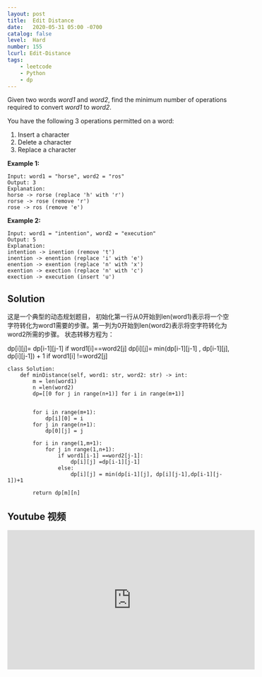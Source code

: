 ```yaml
---
layout: post
title:  Edit Distance
date:   2020-05-31 05:00 -0700
catalog: false
level:  Hard
number: 155
lcurl: Edit-Distance
tags:
    - leetcode
    - Python
    - dp
---
```

Given two words *word1* and *word2*, find the minimum number of operations required to convert *word1* to *word2*.

You have the following 3 operations permitted on a word:

1. Insert a character
2. Delete a character
3. Replace a character

**Example 1:**

```
Input: word1 = "horse", word2 = "ros"
Output: 3
Explanation: 
horse -> rorse (replace 'h' with 'r')
rorse -> rose (remove 'r')
rose -> ros (remove 'e')
```

**Example 2:**

```
Input: word1 = "intention", word2 = "execution"
Output: 5
Explanation: 
intention -> inention (remove 't')
inention -> enention (replace 'i' with 'e')
enention -> exention (replace 'n' with 'x')
exention -> exection (replace 'n' with 'c')
exection -> execution (insert 'u')
```

## Solution

这是一个典型的动态规划题目， 初始化第一行从0开始到len(word1)表示将一个空字符转化为word1需要的步骤。第一列为0开始到len(word2)表示将空字符转化为word2所需的步骤。 状态转移方程为：

dp[i][j]= dp[i-1][j-1] if word1[i]==word2[j]
dp[i][j]= min(dp[i-1][j-1] , dp[i-1][j], dp[i][j-1]) + 1 if word1[i] !=word2[j]

```
class Solution:
    def minDistance(self, word1: str, word2: str) -> int:
        m = len(word1)
        n =len(word2)
        dp=[[0 for j in range(n+1)] for i in range(m+1)]

                
        for i in range(m+1):
            dp[i][0] = i
        for j in range(n+1):
            dp[0][j] = j
        
        for i in range(1,m+1):
            for j in range(1,n+1):
                if word1[i-1] ==word2[j-1]:
                    dp[i][j] =dp[i-1][j-1]
                else:
                    dp[i][j] = min(dp[i-1][j], dp[i][j-1],dp[i-1][j-1])+1
        
        return dp[m][n]
```

## Youtube 视频

<iframe width="560" height="315" src="https://www.youtube.com/embed/okJQqpne4F8" frameborder="0" allow="accelerometer; autoplay; encrypted-media; gyroscope; picture-in-picture" allowfullscreen></iframe>


